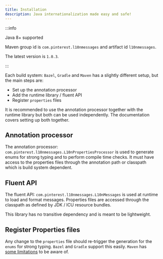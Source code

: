 ```yaml
---
title: Installation
description: Java internationalization made easy and safe!
---
```


:::info

Java 8+ supported

Maven group id is `com.pinterest.l10nmessages` and artifact id `l10nmessages`. 

The latest version is `1.0.3`.

:::

Each build system: `Bazel`, `Gradle` and `Maven` has a slightly different setup, but the main steps
are:

- Set up the annotation processor
- Add the runtime library / fluent API
- Register `properties` files

It is recommended to use the annotation processor together with the runtime library but both can be
used independently. The documentation covers setting up both together.

## Annotation processor

The annotation processor: `com.pinterest.l10nmessages.L10nPropertiesProcessor` is used to generate
enums for strong typing and to perform compile time checks. It must have access to the properties
files through the annotation path or classpath which is build system dependent.

## Fluent API

The fluent API: `com.pinterest.l10nmessages.L10nMessages` is used at runtime to load and format
messages. Properties files are accessed through the classpath as defined by JDK / ICU resource
bundles.

This library has no transitive dependency and is meant to be lightweight.

## Register Properties files

Any change to the `properties` file should re-trigger the generation for the `enums` for strong
typing. `Bazel` and `Gradle` support this easily. `Maven` has
[some limitations](maven.md#be-aware-of-the-annotation-processor-limitations-with-maven) to be aware
of.
